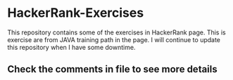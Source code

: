 # HackerRank-Exercises
This repository contains some of the exercises in HackerRank page. This is exercise are from JAVA training path in the page. I will continue to update this repository when I have some downtime.

## Check the comments in file to see more details
